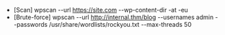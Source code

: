 
- [Scan]             wpscan --url https://site.com --wp-content-dir -at -eu
- [Brute-force]      wpscan --url http://internal.thm/blog --usernames admin --passwords /usr/share/wordlists/rockyou.txt --max-threads 50
